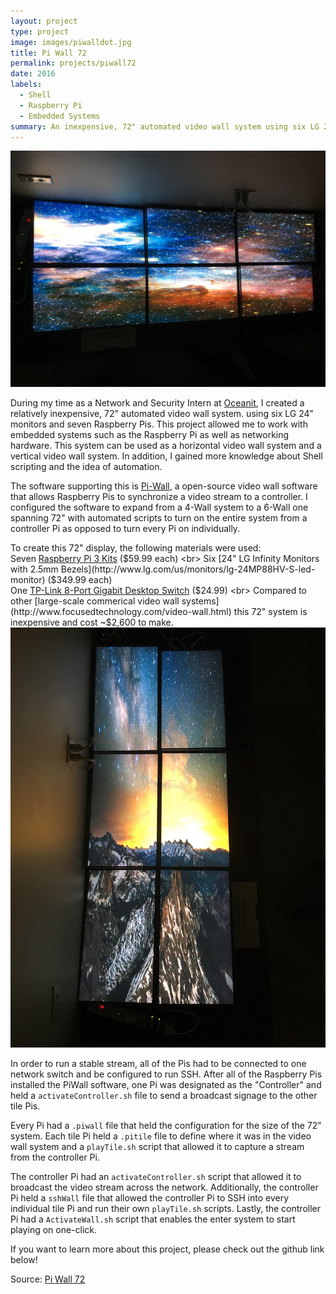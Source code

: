 ```yaml
---
layout: project
type: project
image: images/piwalldot.jpg
title: Pi Wall 72
permalink: projects/piwall72
date: 2016
labels:
  - Shell
  - Raspberry Pi
  - Embedded Systems
summary: An inexpensive, 72" automated video wall system using six LG 24" monitors and seven Raspberry Pis for Oceanit Laboratories, Inc. 
---
```

<img class class="ui medium right floated rounded image" src="../images/piwall2.jpg">

During my time as a Network and Security Intern at [Oceanit](http://www.oceanit.com/), I created a relatively inexpensive, 72" automated video wall system.
using six LG 24" monitors and seven Raspberry Pis. This project allowed me to work with embedded systems such as the Raspberry Pi as well as networking hardware. This system can be used as a horizontal video wall system and a vertical video wall system.
In addition, I gained more knowledge about Shell scripting and the idea of automation.

The software supporting this is [Pi-Wall](https://github.com/vigsterkr/pi-wall), a open-source video wall software that allows Raspberry Pis to synchronize a video stream to a controller.
I configured the software to expand from a 4-Wall system to a 6-Wall one spanning 72" with automated scripts to turn on the entire system from a controller Pi
as opposed to turn every Pi on individually. 

To create this 72" display, the following materials were used: 
<br>
Seven [Raspberry Pi 3 Kits](http://www.vilros.com/raspberry-pi/raspberry-pi-kits/raspberry-pi-3-media-center-kit-black-case-edition.html) ($59.99 each)
<br>
Six [24" LG Infinity Monitors with 2.5mm Bezels](http://www.lg.com/us/monitors/lg-24MP88HV-S-led-monitor) ($349.99 each)
<br>
One [TP-Link 8-Port Gigabit Desktop Switch](http://www.tp-link.com/us/products/details/cat-5582_TL-SG1008D.html) ($24.99)
<br>
Compared to other [large-scale commerical video wall systems](http://www.focusedtechnology.com/video-wall.html) this 72" system is inexpensive and cost ~$2,600 to make. 
<br>
<img class class="ui medium right floated rounded image" src="../images/piwall1.jpg">

In order to run a stable stream, all of the Pis had to be connected to one network switch and be configured to run SSH.
After all of the Raspberry Pis installed the PiWall software, one Pi was designated as the "Controller" and held a ``activateController.sh`` file to send a broadcast signage to the other tile Pis.

Every Pi had a ``.piwall`` file that held the configuration for the size of the 72" system.
Each tile Pi held a ``.pitile`` file to define where it was in the video wall system and a ``playTile.sh`` script that allowed it to capture a stream from the controller Pi.

The controller Pi had an ``activateController.sh`` script that allowed it to broadcast the video stream across the network. 
Additionally, the controller Pi held a ``sshWall`` file that allowed the controller Pi to SSH into every individual tile Pi and run their own ``playTile.sh`` scripts.
Lastly, the controller Pi had a ``ActivateWall.sh`` script that enables the enter system to start playing on one-click. 

If you want to learn more about this project, please check out the github link below!

Source: <a href="https://github.com/chrisnguyenhi/pipe"><i class="large github icon"></i>Pi Wall 72</a>
